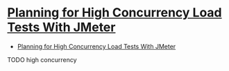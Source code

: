 # [Planning for High Concurrency Load Tests With JMeter](https://dzone.com/articles/planning-for-high-concurrency-load-tests-with-jmet)

- [Planning for High Concurrency Load Tests With JMeter](#planning-for-high-concurrency-load-tests-with-jmeter)














TODO high concurrency